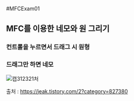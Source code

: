 #MFCExam01

<h2>MFC를 이용한 네모와 원 그리기</h2>

<h3>컨트롤을 누르면서 드래그 시 원형</h3>
<h3>드래그만 하면 네모</h3>

![캡312321처](https://user-images.githubusercontent.com/71477375/145669789-929d34ac-a338-4d05-944a-8e7d929fbd5c.PNG)

출처 : https://jeak.tistory.com/2?category=827380
